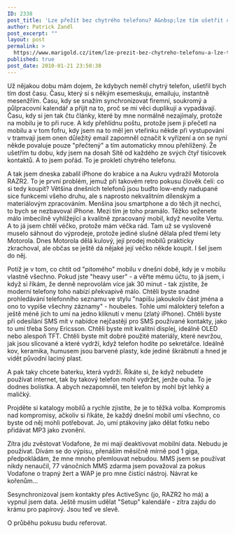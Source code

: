 ```yaml
---
ID: 2338
post_title: 'Lze přežít bez chytrého telefonu? A&nbsp;lze tím ušetřit čas?'
author: Patrick Zandl
post_excerpt: ""
layout: post
permalink: >
  https://www.marigold.cz/item/lze-prezit-bez-chytreho-telefonu-a-lze-tim-usetrit-cas
published: true
post_date: 2010-01-21 23:50:38
---
```

Už nějakou dobu mám dojem, že kdybych neměl chytrý telefon, ušetřil bych tím dost času. Času, který si s někým esemeskuju, emailuju, instantně mesenžřím. Času, kdy se snažím synchronizovat firemní, soukromý a půlpracovní kalendář a přijít na to, proč se mi věci duplikují a vypadávají. Času, kdy si jen tak čtu články, které by mne normálně nezajímaly, protože na mobilu je to při ruce. A kdy přehlídnu poštu, protože jsem ji přečetl na mobilu a v tom fofru, kdy jsem na to měl jen vteřinku někde při vystupování v tramvaji jsem onen důležitý email zapomněl označit k vyřízení a on se nyní někde povaluje pouze "přečtený" a tím automaticky mnou přehlížený. Že ušetřím tu dobu, kdy jsem na dosah Sítě od každého ze svých čtyř tisícovek kontaktů. A to jsem pořád. To je prokletí chytrého telefonu. 

A tak jsem dneska zabalil iPhone do krabice a na Aukru vydražil Motorola RAZR2. To je první problém, jemuž při takovém retro pokusu člověk čelí: co si tedy koupit? Většina dnešních telefonů jsou buďto low-endy nadupané sice funkcemi všeho druhu, ale s naprosto nekvalitním dílenským a materiálovým zpracováním. Menšina jsou smartphone a do těch jít nechci, to bych se nezbavoval iPhone. Mezi tím je toho pramálo. Těžko seženete málo imbecilně vyhlížející a kvalitně zpracovaný mobil, když nevolíte Vertu. A to já jsem chtěl véčko, protože mám véčka rád. Tam už se vysloveně muselo sáhnout do výprodeje, protože jediné slušné dělala před třemi lety Motorola. Dnes Motorola dělá kulový, její prodej mobilů prakticky zkrachoval, ale občas se ještě dá nějaké její véčko někde koupit. I šel jsem do něj. 

Potíž je v tom, co chtít od "pitomého" mobilu v dnešní době, kdy je v mobilu vlastně všechno. Pokud jste "heavy user" - a věřte mému účtu, to já jsem, i když si říkám, že denně neprovolám více jak 30 minut - tak zjistíte, že moderní telefony toho nabízí překvapivě málo. Chtěli byste snadné prohledávání telefonního seznamu ve stylu "napíšu jakoukoliv část jména a ono to vypíše všechny záznamy" - houbeles. Tohle umí málokterý telefon a ještě méně jich to umí na jedno kliknutí v menu (zlatý iPhone). Chtěli byste při odesílání SMS mít v nabídce nejčastěji pro SMS používané kontakty, jako to umí třeba Sony Ericsson. Chtěli byste mít kvalitní displej, ideálně OLED nebo alespoň TFT. Chtěli byste mít dobré použité materiály, které nevržou, jak jsou slícované a které vydrží, když telefon hodíte po sekretářce. Ideálně kov, keramika, humusem jsou barvené plasty, kde jediné škrábnutí a hned je vidět původní laciný plast. 

A pak taky chcete baterku, která vydrží. Říkáte si, že když nebudete používat internet, tak by takový telefon mohl vydržet, jenže ouha. To je dodnes bolístka. A abych nezapomněl, ten telefon by mohl být lehký a maličký. 

Projděte si katalogy mobilů a rychle zjistíte, že je to těžká volba. Kompromis nad kompromisy, ačkoliv si říkáte, že každý dnešní mobil umí všechno, co byste od něj mohli potřebovat. Jo, umí ptákoviny jako dělat fotku nebo přidávat MP3 jako zvonění. 

Zítra jdu zvěstovat Vodafone, že mi mají deaktivovat mobilní data. Nebudu je používat. Dívám se do výpisu, přenáším měsíčně mírně pod 1 giga, předpokládám, že mne mnoho přemlouvat nebudou. MMS jsem se používat nikdy nenaučil, 77 vánočních MMS zdarma jsem považoval za pokus Vodafone o trapný žert a WAP je pro mne čistící nástroj. Návrat ke kořenům...  

Sesynchronizoval jsem kontakty přes ActiveSync (jo, RAZR2 ho má) a vypnul jsem data. Ještě musím udělat "Setup" kalendáře - zítra zajdu do krámu pro papírový. Jsou teď ve slevě. 

O průběhu pokusu budu referovat.